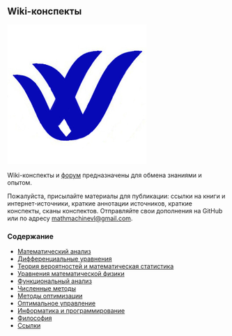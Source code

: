 ## Wiki-конспекты

![Логотип](/images/logo.jpg)

Wiki-конспекты и [форум](https://groups.google.com/forum/#!forum/mathdvfu) предназначены для обмена знаниями и опытом.

Пожалуйста, присылайте материалы для публикации: ссылки на книги и интернет-источники, краткие аннотации источников, краткие конспекты, сканы конспектов. Отправляйте свои дополнения на GitHub или по адресу mathmachinevl@gmail.com.

### Содержание

- [Математический анализ](mathan.md)
- [Дифференциальные уравнения](diffeq.md)
- [Теория вероятностей и математическая статистика](tvims.md)
- [Уравнения математической физики](mathphys.md)
- [Функциональный анализ](funcan.md)
- [Численные методы](numer.md)
- [Методы оптимизации](optimization.md)
- [Оптимальное управление](optcontrol.md)
- [Информатика и программирование](programming.md)
- [Философия](http://ph-dvfu.github.io)
- [Ссылки](links.md)
